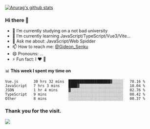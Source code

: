 [![Anurag's github stats](https://github-readme-stats.vercel.app/api?username=gideonsenku)](https://github.com/anuraghazra/github-readme-stats)
### Hi there 👋
- 🔭 I’m currently studying on a not bad university 
- 🌱 I’m currently learning JavaScript/TypeScript/Vue3/Vite...
- 💬 Ask me about: JavaScript/Web Spidder 
- 📫 How to reach me: [@Gideon_Senku](https://t.me/Gideon_Senku)
- 😄 Pronouns: ...
- ⚡ Fun fact: I ❤️ 🎵

📊 **This week I spent my time on**
<!--START_SECTION:waka-->
```text
Vue.js       30 hrs 32 mins  ███████████████████▓░░░░░   78.16 % 
JavaScript   7 hrs 3 mins    ████▓░░░░░░░░░░░░░░░░░░░░   18.04 % 
JSON         1 hr 4 mins     ▓░░░░░░░░░░░░░░░░░░░░░░░░   02.76 % 
TypeScript   9 mins          ░░░░░░░░░░░░░░░░░░░░░░░░░   00.42 % 
Other        8 mins          ░░░░░░░░░░░░░░░░░░░░░░░░░   00.37 % 
```
<!--END_SECTION:waka-->


### Thank you for the visit.
![](http://profile-counter.glitch.me/gideonsenku/count.svg)
<!--
**GideonSenku/GideonSenku** is a ✨ _special_ ✨ repository because its `README.md` (this file) appears on your GitHub profile.

Here are some ideas to get you started:

- 🔭 I’m currently working on ...
- 🌱 I’m currently learning ...
- 👯 I’m looking to collaborate on ...
- 🤔 I’m looking for help with ...
- 💬 Ask me about ...
- 📫 How to reach me: ...
- 😄 Pronouns: ...
- ⚡ Fun fact: ...
-->
